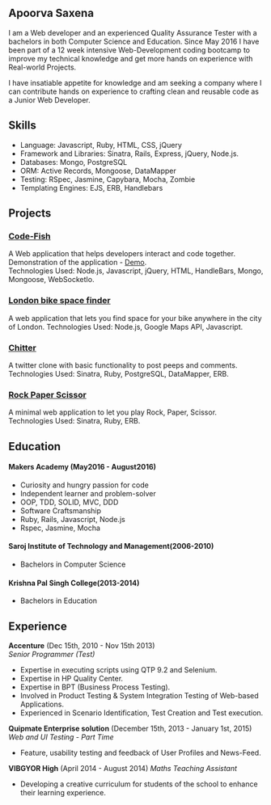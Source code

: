 ## Apoorva Saxena

I am a Web developer and an experienced Quality Assurance Tester with a bachelors in both Computer Science and Education. Since May 2016 I have been part of a 12 week intensive Web-Development coding bootcamp to improve my technical knowledge and get more hands on experience with Real-world Projects.

I have insatiable appetite for knowledge and am seeking a company where I can contribute hands on experience to crafting clean and reusable code as a Junior Web Developer.

## Skills

- Language: Javascript, Ruby, HTML, CSS, jQuery
- Framework and Libraries: Sinatra, Rails, Express, jQuery, Node.js.
- Databases: Mongo, PostgreSQL
- ORM: Active Records, Mongoose, DataMapper
- Testing: ​RSpec, Jasmine, Capybara, Mocha, Zombie
- Templating Engines: EJS, ERB, Handlebars


## Projects

### [Code-Fish](code-fish.herokuapp.com)
A Web application that helps developers interact and code together.  
Demonstration of the application - [Demo](https://www.youtube.com/watch?v=gpUAPkNlF04).  
Technologies Used: Node.js, Javascript, jQuery, HTML, HandleBars, Mongo, Mongoose, WebSocketIo.
### [London bike space finder](https://github.com/apsaxena24/london-bike-space-finder)
A web application that lets you find space for your bike anywhere in the city of London.
Technologies Used: Node.js, Google Maps API, Javascript.
### [Chitter](https://chitter12.herokuapp.com/)
A twitter clone with basic functionality to post peeps and comments.  
Technologies Used: Sinatra, Ruby, PostgreSQL, DataMapper, ERB.
### [Rock Paper Scissor](https://damp-gorge-24087.herokuapp.com/)
A minimal web application to let you play Rock, Paper, Scissor.  
Technologies Used: Sinatra, Ruby, ERB.


## Education

#### Makers Academy (May2016 - August2016)

- Curiosity and hungry passion for code
- Independent learner and problem-solver
- OOP, TDD, SOLID, MVC, DDD
- Software Craftsmanship
- Ruby, Rails, Javascript, Node.js  
- Rspec, Jasmine, Mocha

#### Saroj Institute of Technology and Management(2006-2010)  
- Bachelors in Computer Science

#### Krishna Pal Singh College(2013-2014)  
- Bachelors in Education


## Experience

**Accenture** (Dec 15th, 2010 - Nov 15th 2013)    
*Senior Programmer (Test)*  

- Expertise in executing scripts using QTP 9.2 and Selenium.
- Expertise in HP Quality Center.
- Expertise in BPT (Business Process Testing).
- Involved in Product Testing & System Integration Testing of Web-based Applications.
- Experienced in Scenario Identification, Test Creation and Test execution.

**Quipmate Enterprise solution** (December 15th, 2013 - January 1st, 2015)  
*Web and UI Testing - Part Time*  

- Feature, usability testing and feedback of User Profiles and News-Feed.

**VIBGYOR High** (April 2014 - August 2014)
*Maths Teaching Assistant*

- Developing a creative curriculum for students of the school to enhance their learning experience.
